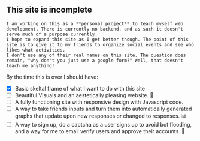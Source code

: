 ## This site is incomplete


```
I am working on this as a **personal project** to teach myself web development. There is currently no backend, and as such it doesn't serve much of a purpose currently.
I hope to expand this site as I get better though. The point of this site is to give it to my friends to organize social events and see who likes what activities.
I don't use any of their real names on this site. The question does remain, "why don't you just use a google form?" Well, that doesn't teach me anything!
```

By the time this is over I should have:

- [x] Basic skeltal frame of what I want to do with this site
- [ ] Beautiful Visuals and an aestetically pleasing website. 🌸
- [ ] A fully functioning site with responsive design with Javascript code.
- [ ] A way to take friends inputs and turn them into automatically generated graphs that update upon new responses or changed to responses. :bar_chart:
- [ ] A way to sign up, do a captcha as a user signs up to avoid bot flooding, and a way for me to email verify users and approve their accounts. 📩
